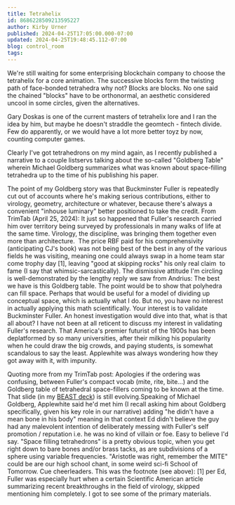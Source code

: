 ```yaml
---
title: Tetrahelix
id: 8686228509213595227
author: Kirby Urner
published: 2024-04-25T17:05:00.000-07:00
updated: 2024-04-25T19:48:45.112-07:00
blog: control_room
tags: 
---
```


[](https://blogger.googleusercontent.com/img/b/R29vZ2xl/AVvXsEhOkitZN5fY6-GBT621GqAC8A-e9OFqH9ld5vFuZI4xBHzYD2kZzelE8Y0uunUT_IVVPxyDUYj0pl_xim5EfY9J0EnE4fKthhvCTHcnMewBACwa11MaQvVqZliAycgB_IIHxqlJJAPgMt2bcwe8XSglFJJGPCCujDEzVs94K0xcjMKiIqHNWzIf/s759/Screen%20Shot%202024-04-25%20at%207.00.29%20AM.png)
We're still waiting for some enterprising blockchain company to choose the tetrahelix for a core animation. The successive blocks form the twisting path of face-bonded tetrahedra why not? Blocks are blocks. No one said the chained "blocks" have to be orthonormal, an aesthetic considered uncool in some circles, given the alternatives.

Gary Doskas is one of the current masters of tetrahelix lore and I ran the idea by him, but maybe he doesn't straddle the geomtech - fintech divide. Few do apparently, or we would have a lot more better toyz by now, counting computer games.

Clearly I've got tetrahedrons on my mind again, as I recently published a narrative to a couple listservs talking about the so-called "Goldberg Table" wherein Michael Goldberg summarizes what was known about space-filling tetrahedra up to the time of his publishing his paper.

The point of my Goldberg story was that Buckminster Fuller is repeatedly cut out of accounts where he's making serious contributions, either to virology, geometry, architecture or whatever, because there's always a convenient "inhouse luminary" better positioned to take the credit. From TrimTab (April 25, 2024):
It just so happened that Fuller's research carried him over territory being surveyed by professionals in many walks of life at the same time. Virology, the discipline, was bringing them together even more than architecture.  The price RBF paid for his comprehensivity (anticipating CJ's book) was not being best of the best in any of the various fields he was visiting, meaning one could always swap in a home team star come trophy day [1], leaving "good at skipping rocks" his only real claim  to fame (I say that whimsic-sarcastically).
The dismissive attitude I'm circling is well-demonstrated by the lengthy reply we saw from Andrius:
The best we have is this Goldberg table. The point would be to show that polyhedra can fill space. Perhaps that would be useful for a model of dividing up conceptual space, which is actually what I do. But no, you have no interest in actually applying this math scientifically. Your interest is to validate Buckminster Fuller. An honest investigation would dive into that, what is that all about?
I have not been at all reticent to discuss my interest in validating Fuller's research. That America's premier futurist of the 1900s has been deplatformed by so many universities, after their milking his popularity when he could draw the big crowds, and paying students, is somewhat scandalous to say the least. Applewhite was always wondering how they got away with it, with impunity.

Quoting more from my TrimTab post:
Apologies if the ordering was confusing, between Fuller's compact vocab (mite, rite, bite...) and the Goldberg table of tetrahedral space-fillers coming to be known at the time. That slide (in my [BEAST deck](https://docs.google.com/presentation/d/13QLfgKo6kyX0j0K0RJ7W0uisB0ZyeBiK-_qbzytipck/edit?usp=sharing)) is still evolving.Speaking of Michael Goldberg, Applewhite said he'd met him (I recall asking him about Goldberg specifically, given his key role in our narrative) adding "he didn't have a mean bone in his body" meaning in that context Ed didn't believe the guy had any malevolent intention of deliberately messing with Fuller's self promotion / reputation i.e. he was no kind of villain or foe. Easy to believe I'd say. "Space filling tetrahedrons" is a pretty obvious topic, when you get right down to bare bones and/or brass tacks, as are subdivisions of a sphere using variable frequencies. "Aristotle was right, remember the MITE" could be are our high school chant, in some weird sci-fi School of Tomorrow. Cue cheerleaders.
This was the footnote (see above):
[1] per Ed, Fuller was especially hurt when a certain Scientific American article summarizing recent breakthroughs in the field of virology, skipped mentioning him completely. I got to see some of the primary materials.